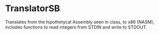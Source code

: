 # TranslatorSB
Translates from the hipothetycal Assembly seen in class, to x86 (NASM), includes functions to read integers from STDIN and write to STDOUT.

